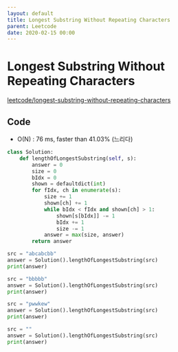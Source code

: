 ```yaml
---
layout: default
title: Longest Substring Without Repeating Characters
parent: Leetcode
date: 2020-02-15 00:00
---
```


# Longest Substring Without Repeating Characters

[leetcode/longest-substring-without-repeating-characters](https://www.leetcode.com/problems/longest-substring-without-repeating-characters/)

## Code

- O(N) : 76 ms, faster than 41.03% (느리다)

```python
class Solution:
    def lengthOfLongestSubstring(self, s):
        answer = 0
        size = 0
        bIdx = 0
        shown = defaultdict(int)
        for fIdx, ch in enumerate(s):
            size += 1
            shown[ch] += 1
            while bIdx < fIdx and shown[ch] > 1:
                shown[s[bIdx]] -= 1
                bIdx += 1
                size -= 1
            answer = max(size, answer)
        return answer
```

```python
src = "abcabcbb"
answer = Solution().lengthOfLongestSubstring(src)
print(answer)

src = "bbbbb"
answer = Solution().lengthOfLongestSubstring(src)
print(answer)

src = "pwwkew"
answer = Solution().lengthOfLongestSubstring(src)
print(answer)

src = ""
answer = Solution().lengthOfLongestSubstring(src)
print(answer)
```